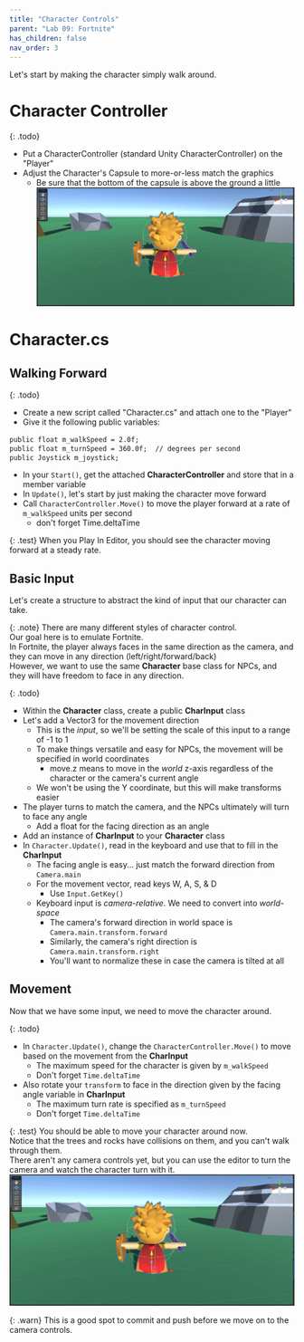 ```yaml
---
title: "Character Controls"
parent: "Lab 09: Fortnite"
has_children: false
nav_order: 3
---
```


Let's start by making the character simply walk around.

# Character Controller

{: .todo}
* Put a CharacterController (standard Unity CharacterController) on the "Player"
* Adjust the Character's Capsule to more-or-less match the graphics
	* Be sure that the bottom of the capsule is above the ground a little
![Capsule](images/lab09/capsule.jpg "Capsule")

# Character.cs
## Walking Forward

{: .todo}
* Create a new script called "Character.cs" and attach one to the "Player"
* Give it the following public variables:
```
public float m_walkSpeed = 2.0f;
public float m_turnSpeed = 360.0f;  // degrees per second
public Joystick m_joystick;
```
* In your `Start()`, get the attached **CharacterController** and store that in a member variable
* In `Update()`, let's start by just making the character move forward
* Call `CharacterController.Move()` to move the player forward at a rate of `m_walkSpeed` units per second
	* don't forget Time.deltaTime

{: .test}
When you Play In Editor, you should see the character moving forward at a steady rate.

## Basic Input
Let's create a structure to abstract the kind of input that our character can take.

{: .note}
There are many different styles of character control.\
Our goal here is to emulate Fortnite.\
In Fortnite, the player always faces in the same direction as the camera, and they can move in any direction (left/right/forward/back)\
However, we want to use the same **Character** base class for NPCs, and they will have freedom to face in any direction.

{: .todo}
* Within the **Character** class, create a public **CharInput** class
* Let's add a Vector3 for the movement direction
	* This is the *input*, so we'll be setting the scale of this input to a range of -1 to 1
	* To make things versatile and easy for NPCs, the movement will be specified in world coordinates
		* move.z means to move in the *world* z-axis regardless of the character or the camera's current angle
	* We won't be using the Y coordinate, but this will make transforms easier
* The player turns to match the camera, and the NPCs ultimately will turn to face any angle
	* Add a float for the facing direction as an angle
* Add an instance of **CharInput** to your **Character** class
* In `Character.Update()`, read in the keyboard and use that to fill in the **CharInput**
	* The facing angle is easy... just match the forward direction from `Camera.main`
	* For the movement vector, read keys W, A, S, & D
		* Use `Input.GetKey()`
	* Keyboard input is *camera-relative*. We need to convert into *world-space*
		* The camera's forward direction in world space is `Camera.main.transform.forward`
		* Similarly, the camera's right direction is `Camera.main.transform.right`
		* You'll want to normalize these in case the camera is tilted at all

## Movement
Now that we have some input, we need to move the character around.

{: .todo}
* In `Character.Update()`, change the `CharacterController.Move()` to move based on the movement from the **CharInput**
	* The maximum speed for the character is given by `m_walkSpeed`
	* Don't forget `Time.deltaTime`
* Also rotate your `transform` to face in the direction given by the facing angle variable in **CharInput**
	* The maximum turn rate is specified as `m_turnSpeed`
	* Don't forget `Time.deltaTime`

{: .test}
You should be able to move your character around now.\
Notice that the trees and rocks have collisions on them, and you can't walk through them.\
There aren't any camera controls yet, but you can use the editor to turn the camera and watch the character turn with it.
![Capsule](images/lab09/capsule.jpg "Capsule")

{: .warn}
This is a good spot to commit and push before we move on to the camera controls.
